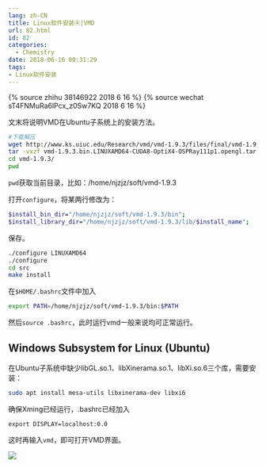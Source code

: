 ```yaml
---
lang: zh-CN
title: Linux软件安装④|VMD
url: 82.html
id: 82
categories:
  - Chemistry
date: 2018-06-16 00:31:29
tags:
- Linux软件安装
---
```


{% source zhihu 38146922 2018 6 16 %}
{% source wechat sT4FNMuRa6lPcx_z0Sw7KQ 2018 6 16 %}

文末将说明VMD在Ubuntu子系统上的安装方法。
<!--more-->

```sh
#下载解压
wget http://www.ks.uiuc.edu/Research/vmd/vmd-1.9.3/files/final/vmd-1.9.3.bin.LINUXAMD64-CUDA8-OptiX4-OSPRay111p1.opengl.tar.gz
tar -vxzf vmd-1.9.3.bin.LINUXAMD64-CUDA8-OptiX4-OSPRay111p1.opengl.tar.gz
cd vmd-1.9.3/
pwd
```

`pwd`获取当前目录，比如：/home/njzjz/soft/vmd-1.9.3

打开`configure`，将某两行修改为：

```sh
$install_bin_dir="/home/njzjz/soft/vmd-1.9.3/bin";
$install_library_dir="/home/njzjz/soft/vmd-1.9.3/lib/$install_name";
```

保存。

```sh
./configure LINUXAMD64
./configure
cd src
make install
```

在`$HOME/.bashrc`文件中加入

```sh
export PATH=/home/njzjz/soft/vmd-1.9.3/bin:$PATH
```

然后`source .bashrc`，此时运行vmd一般来说均可正常运行。

Windows Subsystem for Linux (Ubuntu)
------------------------------------

在Ubuntu子系统中缺少libGL.so.1、libXinerama.so.1、libXi.so.6三个库，需要安装：

```sh
sudo apt install mesa-utils libxinerama-dev libxi6
```

确保Xming已经运行，.bashrc已经加入

```
export DISPLAY=localhost:0.0
```

这时再输入`vmd`，即可打开VMD界面。

![](https://pic.njzjz.win/1BkC5jEZYVo5KlmOonvQWbqDrgICWzVD9)
